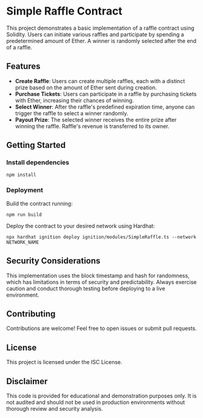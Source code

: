 # Simple Raffle Contract

This project demonstrates a basic implementation of a raffle contract using Solidity. Users can initiate various raffles
and participate by spending a predetermined amount of Ether. A winner is randomly selected after the end of a raffle.

## Features

- **Create Raffle**: Users can create multiple raffles, each with a distinct prize based on the amount of Ether sent
  during creation.
- **Purchase Tickets**: Users can participate in a raffle by purchasing tickets with Ether, increasing their chances of
  winning.
- **Select Winner**: After the raffle's predefined expiration time, anyone can trigger the raffle to select a winner
  randomly.
- **Payout Prize**: The selected winner receives the entire prize after winning the raffle. Raffle's revenue is
  transferred to its owner.

## Getting Started

### Install dependencies

````shell
npm install
````

### Deployment

Build the contract running:

````shell
npm run build
````

Deploy the contract to your desired network using Hardhat:

````shell
npx hardhat ignition deploy ignition/modules/SimpleRaffle.ts --network NETWORK_NAME
````

## Security Considerations

This implementation uses the block timestamp and hash for randomness, which has limitations in terms of security and
predictability.
Always exercise caution and conduct thorough testing before deploying to a live environment.

## Contributing

Contributions are welcome! Feel free to open issues or submit pull requests.

## License

This project is licensed under the ISC License.

## Disclaimer

This code is provided for educational and demonstration purposes only. It is not audited and should not be used in
production environments without thorough review and security analysis.
